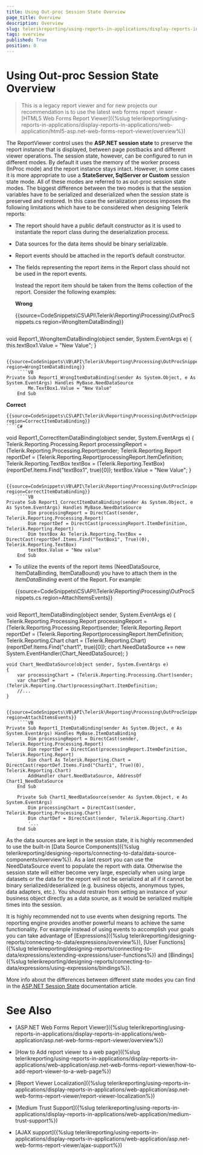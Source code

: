 ```yaml
---
title: Using Out-proc Session State Overview
page_title: Overview 
description: Overview
slug: telerikreporting/using-reports-in-applications/display-reports-in-applications/web-application/asp.net-web-forms-report-viewer/using-out-proc-session-state/overview
tags: overview
published: True
position: 0
---
```


# Using Out-proc Session State Overview

> This is a legacy report viewer and for new projects our recommendation is to use the latest web forms report viewer - [HTML5 Web Forms Report Viewer]({%slug telerikreporting/using-reports-in-applications/display-reports-in-applications/web-application/html5-asp.net-web-forms-report-viewer/overview%})

The ReportViewer control uses the __ASP.NET session state__ to preserve the report instance that is displayed, between page postbacks and different viewer operations. The session state, however, can be configured to run in different modes. By default it uses the memory of the worker process (InProc mode) and the report instance stays intact. However, in some cases it is more appropriate to use a __StateServer, SqlServer or Custom__ session state mode. All of these modes are referred to as out-proc session state modes. The biggest difference between the two modes is that the session variables have to be serialized and deserialized when the session state is preserved and restored. In this case the serialization process imposes the following limitations which have to be considered when designing Telerik reports: 

* The report should have a public default constructor as it is used to instantiate the report class during the deserialization process.

* Data sources for the data items should be binary serializable.

* Report events should be attached in the report’s default constructor.

* The fields representing the report items in the Report class should not be used in the report events. 
  
  Instead the report item should be taken from the Items collection of the report. Consider the following examples: 
  
  __Wrong__ 

    {{source=CodeSnippets\CS\API\Telerik\Reporting\Processing\OutProcSnippets.cs region=WrongItemDataBinding}}
    ````C#
void Report1_WrongItemDataBinding(object sender, System.EventArgs e)
	{
		this.textBox1.Value = "New Value";
	}
````
	{{source=CodeSnippets\VB\API\Telerik\Reporting\Processing\OutProcSnippets.vb region=WrongItemDataBinding}}
	````VB
Private Sub Report1_WrongItemDataBinding(sender As System.Object, e As System.EventArgs) Handles MyBase.NeedDataSource
		Me.TextBox1.Value = "New Value"
	End Sub
````

  __Correct__ 

	{{source=CodeSnippets\CS\API\Telerik\Reporting\Processing\OutProcSnippets.cs region=CorrectItemDataBinding}}
	````C#
void Report1_CorrectItemDataBinding(object sender, System.EventArgs e)
	{
		Telerik.Reporting.Processing.Report processingReport = (Telerik.Reporting.Processing.Report)sender;
		Telerik.Reporting.Report reportDef = (Telerik.Reporting.Report)processingReport.ItemDefinition;
		Telerik.Reporting.TextBox textBox = (Telerik.Reporting.TextBox)(reportDef.Items.Find("textBox1", true)[0]);
		textBox.Value = "New Value";
	}
````
	{{source=CodeSnippets\VB\API\Telerik\Reporting\Processing\OutProcSnippets.vb region=CorrectItemDataBinding}}
	````VB
Private Sub Report1_CorrectItemDataBinding(sender As System.Object, e As System.EventArgs) Handles MyBase.NeedDataSource
		Dim processingReport = DirectCast(sender, Telerik.Reporting.Processing.Report)
		Dim reportDef = DirectCast(processingReport.ItemDefinition, Telerik.Reporting.Report)
		Dim textBox As Telerik.Reporting.TextBox = DirectCast(reportDef.Items.Find("TextBox1", True)(0), Telerik.Reporting.TextBox)
		textBox.Value = "New value"
	End Sub
````

* To utilize the events of the report items (NeedDataSource, ItemDataBinding, ItemDataBound) you have to attach them in the _ItemDataBinding_ event of the Report. For example:

	{{source=CodeSnippets\CS\API\Telerik\Reporting\Processing\OutProcSnippets.cs region=AttachItemsEvents}}
	````C#
void Report1_ItemDataBinding(object sender, System.EventArgs e)
	{
		Telerik.Reporting.Processing.Report processingReport = (Telerik.Reporting.Processing.Report)sender;
		Telerik.Reporting.Report reportDef = (Telerik.Reporting.Report)processingReport.ItemDefinition;
		Telerik.Reporting.Chart chart = (Telerik.Reporting.Chart)(reportDef.Items.Find("chart1", true)[0]);
		chart.NeedDataSource += new System.EventHandler(Chart_NeedDataSource);
	}

	void Chart_NeedDataSource(object sender, System.EventArgs e)
	{
		var processingChart = (Telerik.Reporting.Processing.Chart)sender;
		var chartDef = (Telerik.Reporting.Chart)processingChart.ItemDefinition;
		//...
	}
````
	{{source=CodeSnippets\VB\API\Telerik\Reporting\Processing\OutProcSnippets.vb region=AttachItemsEvents}}
	````VB
Private Sub Report1_ItemDataBinding(sender As System.Object, e As System.EventArgs) Handles MyBase.ItemDataBinding
		Dim processingReport = DirectCast(sender, Telerik.Reporting.Processing.Report)
		Dim reportDef = DirectCast(processingReport.ItemDefinition, Telerik.Reporting.Report)
		Dim chart As Telerik.Reporting.Chart = DirectCast(reportDef.Items.Find("Chart1", True)(0), Telerik.Reporting.Chart)
		AddHandler chart.NeedDataSource, AddressOf Chart1_NeedDataSource
	End Sub

	Private Sub Chart1_NeedDataSource(sender As System.Object, e As System.EventArgs)
		Dim processingChart = DirectCast(sender, Telerik.Reporting.Processing.Chart)
		Dim chartDef = DirectCast(sender, Telerik.Reporting.Chart)
		'...
	End Sub
````

As the data sources are kept in the session state, it is highly recommended to use the built-in [Data Source Components]({%slug telerikreporting/designing-reports/connecting-to-data/data-source-components/overview%}). As a last resort you can use the NeedDataSource event to populate the report with data. Otherwise the session state will either become very large, especially when using large datasets or the data for the report will not be serialized at all if it cannot be binary serialized/deserialized (e.g. business objects, anonymous types, data adapters, etc.). You should restrain from setting an instance of your business object directly as a data source, as it would be serialized multiple times into the session. 

It is highly recommended not to use events when designing reports. The reporting engine provides another powerful means to achieve the same functionality. For example instead of using events to accomplish your goals you can take advantage of [Expressions]({%slug telerikreporting/designing-reports/connecting-to-data/expressions/overview%}), [User Functions]({%slug telerikreporting/designing-reports/connecting-to-data/expressions/extending-expressions/user-functions%}) and [Bindings]({%slug telerikreporting/designing-reports/connecting-to-data/expressions/using-expressions/bindings%}). 

More info about the differences between different state modes you can find in the [ASP.NET Session State](http://msdn.microsoft.com/en-us/library/ms972429.aspx) documentation article. 

# See Also

* [ASP.NET Web Forms Report Viewer]({%slug telerikreporting/using-reports-in-applications/display-reports-in-applications/web-application/asp.net-web-forms-report-viewer/overview%})

* [How to Add report viewer to a web page]({%slug telerikreporting/using-reports-in-applications/display-reports-in-applications/web-application/asp.net-web-forms-report-viewer/how-to-add-report-viewer-to-a-web-page%})

* [Report Viewer Localization]({%slug telerikreporting/using-reports-in-applications/display-reports-in-applications/web-application/asp.net-web-forms-report-viewer/report-viewer-localization%})

* [Medium Trust Support]({%slug telerikreporting/using-reports-in-applications/display-reports-in-applications/web-application/medium-trust-support%})

* [AJAX support]({%slug telerikreporting/using-reports-in-applications/display-reports-in-applications/web-application/asp.net-web-forms-report-viewer/ajax-support%})

